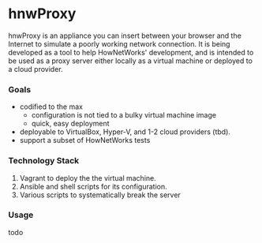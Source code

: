 ﻿# hnwProxy

hnwProxy is an appliance you can insert between your browser and the Internet to simulate a poorly working network connection. It is being developed as a tool to help HowNetWorks' development, and is intended to be used as a proxy server either locally as a virtual machine or deployed to a cloud provider.

### Goals
 * codified to the max
   * configuration is not tied to a bulky virtual machine image
   * quick, easy deployment
 * deployable to VirtualBox, Hyper-V, and 1-2 cloud providers (tbd).
 * support a subset of HowNetWorks tests
 
### Technology Stack

1. Vagrant to deploy the the virtual machine.
2. Ansible and shell scripts for its configuration. 
3. Various scripts to systematically break the server

### Usage

todo